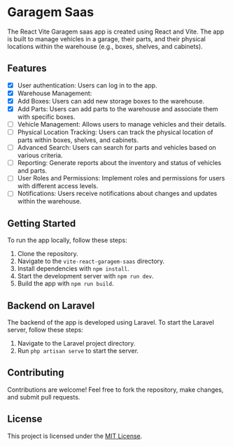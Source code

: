 # Garagem Saas

The React Vite Garagem saas app is created using React and Vite. The app is built to manage vehicles in a garage, their parts, and their physical locations within the warehouse (e.g., boxes, shelves, and cabinets).

## Features

-   [x] User authentication: Users can log in to the app.
-   [x] Warehouse Management:
-   [x] Add Boxes: Users can add new storage boxes to the warehouse.
-   [x] Add Parts: Users can add parts to the warehouse and associate them with specific boxes.
-   [ ] Vehicle Management: Allows users to manage vehicles and their details.
-   [ ] Physical Location Tracking: Users can track the physical location of parts within boxes, shelves, and cabinets.
-   [ ] Advanced Search: Users can search for parts and vehicles based on various criteria.
-   [ ] Reporting: Generate reports about the inventory and status of vehicles and parts.
-   [ ] User Roles and Permissions: Implement roles and permissions for users with different access levels.
-   [ ] Notifications: Users receive notifications about changes and updates within the warehouse.

## Getting Started

To run the app locally, follow these steps:

1. Clone the repository.
2. Navigate to the `vite-react-garagem-saas` directory.
3. Install dependencies with `npm install`.
4. Start the development server with `npm run dev`.
5. Build the app with `npm run build`.

## Backend on Laravel

The backend of the app is developed using Laravel. To start the Laravel server, follow these steps:

1. Navigate to the Laravel project directory.
2. Run `php artisan serve` to start the server.

## Contributing

Contributions are welcome! Feel free to fork the repository, make changes, and submit pull requests.

## License

This project is licensed under the [MIT License](LICENSE).
